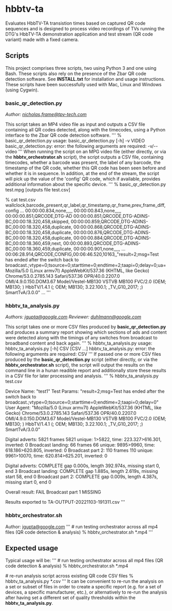 # hbbtv-ta
Evaluates HbbTV-TA transistion times based on captured QR code sequences and is designed to process video recordings of TVs running the DTG's HbbTV-TA demonstration application and test stream (QR code variant) made with a fixed camera.

## Scripts

This project comprises three scripts, two using Python 3 and one using Bash. These scripts also rely on the presence of the Zbar QR code detection software. See **INSTALL.txt** for installation and usage instructions. These scripts have been successfully used with Mac, Linux and Windows (using Cygwin).

### basic_qr_detection.py

*Author: nicholas.frame@tpv-tech.com*

This script takes an MP4 video file as input and outputs a CSV file containing all QR codes detected, along with the timecodes, using a Python interface to the Zbar QR code detection software.
'''
% basic_qr_detection.py
usage: basic_qr_detection.py [-h] -v VIDEO
basic_qr_detection.py: error: the following arguments are required: -v/--video
'''
When running the script on an MPG video file (either directly, or via the **hbbtv_orchestrator.sh** script), the script outputs a CSV file, containing timecodes, whether a barcode was present, the label of any barcode, the timestamp of the QR code, whether this QR code has been seen before and whether it is in sequence. In addition, at the end of the stream, the script will pick up the value of the 'config' QR code, which if available, provides additional information about the specific device.
'''
% basic_qr_detection.py test.mpg
[outputs file test.csv]

% cat test.csv
wallclock,barcode_present,qr_label,qr_timestamp,qr_frame,prev_frame_diff,config
...
00:00:00.834,none,,,,,
00:00:00.843,none,,,,,
00:00:00.851,QRCODE,DTG-AD
00:00:00.851,QRCODE,DTG-ADINS-BC,00:00:18.320,458,skipped,
00:00:00.859,QRCODE,DTG-ADINS-BC,00:00:18.320,458,duplicate,
00:00:00.868,QRCODE,DTG-ADINS-BC,00:00:18.320,458,duplicate,
00:00:00.876,QRCODE,DTG-ADINS-BC,00:00:18.320,458,duplicate,
00:00:00.884,QRCODE,DTG-ADINS-BC,00:00:18.360,459,next,
00:00:00.893,QRCODE,DTG-ADINS-BC,00:00:18.360,459,duplicate,
00:00:00.901,none,,,,,
...
00:06:28.914,QRCODE,CONFIG,00:06:46.520,10163,,"result=2;msg=Test has ended after the switch back to broadcast.;vtype=0;tsource=0;starttime=0;endtime=2;taapi=0;delay=0;ua=Mozilla/5.0 (Linux armv7l) AppleWebKit/537.36 (KHTML, like Gecko) Chrome/53.0.2785.143 Safari/537.36 OPR/40.0.2207.0 OMI/4.9.0.150.DOM3.67 Model/Vestel-MB130 VSTVB MB100 FVC/2.0 (OEM; MB130; ) HbbTV/1.4.1 (; OEM; MB130; 3.22.100.1; _TV_G10_2017; ;) SmartTvA/3.0.0"
...
'''
### hbbtv_ta_analysis.py

*Authors: jgupta@google.com*
*Reviewer: duhlmann@google.com*

This script takes one or more CSV files produced by **basic_qr_detection.py** and produces a summary report showing which sections of ads and content were detected along with the timings of any switches from broadcast to broadband content and back again.
'''
% hbbtv_ta_analysis.py
usage: hbbtv_ta_analysis.py [-h] CSV [CSV ...]
hbbtv_ta_analysis.py: error: the following arguments are required: CSV
'''
If passed one or more CSV files produced by the **basic_qr_detection.py** script (either directly, or via the **hbbtv_orchestrator.sh** script), the script will output the results on the command line in a hunan readible report and additionally store these results in a CSV file for later processing and analysis.
'''
% hbbtv_ta_analysis.py test.csv

Device Name: "test1"
Test Params: "result=2;msg=Test has ended after the switch back to broadcast.;vtype=0;tsource=0;starttime=0;endtime=2;taapi=0;delay=0"
User Agent:  "Mozilla/5.0 (Linux armv7l) AppleWebKit/537.36 (KHTML, like Gecko) Chrome/53.0.2785.143 Safari/537.36 OPR/40.0.2207.0 OMI/4.9.0.150.DOM3.67 Model/Vestel-MB130 VSTVB MB100 FVC/2.0 (OEM; MB130; ) HbbTV/1.4.1 (; OEM; MB130; 3.22.100.1; _TV_G10_2017; ;) SmartTvA/3.0.0"

Digital adverts:	5821 frames	 5821 unique: 1>5822, time: 223.327>616.301, inverted: 0
Broadcast landing:	66 frames	 66 unique: 9895>9960, time: 618.186>620.805, inverted: 0
Broadcast part 2:	110 frames	 110 unique: 9961>10070, time: 620.814>625.201, inverted: 0

Digital adverts:	COMPLETE	 gap 0.000s, length 392.974s, missing start 0, end 3
Broadcast landing:	COMPLETE	 gap 1.885s, length 2.619s, missing start 58, end 0
Broadcast part 2:	COMPLETE	 gap 0.009s, length 4.387s, missing start 0, end 0

Overall result:	FAIL	Broadcast part 1 MISSING

Results exported to TA-OUTPUT-20221103-191311.csv
'''
### hbbtv_orchestrator.sh

Author: jgupta@google.com
'''
\# run testing orchestrator across all mp4 files (QR code detection & analysis)
% hbbtv_orchestrator.sh *.mp4
'''
## Expected usage

Typical usage will be:
'''
\# run testing orchestrator across all mp4 files (QR code detection & analysis)
% hbbtv_orchestrator.sh *.mp4

\# re-run analysis script across existing QR code CSV files
% hbbtv_ta_analysis.py *.csv
'''
It can be convenient to re-run the analysis on a set or subset of files in order to create a specific report (e.g. for a set of devices, a specific manufacturer, etc.), or alternatively to re-run the analysis after having set a different set of quality thresholds within the **hbbtv_ta_analysis.py**.
